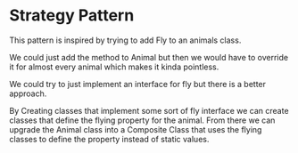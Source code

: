 # Strategy Pattern

This pattern is inspired by trying to add Fly to an 
animals class.

We could just add the method to 
Animal but then we would have to 
override it for almost every animal 
which makes it kinda pointless.

We could try to just implement an 
interface for fly but there is a better approach.

By Creating classes that 
implement some sort of fly interface 
we can create classes that define the 
flying property for the animal.
From there we can upgrade the Animal class
into a Composite Class that uses 
the flying classes to define the property
instead of static values.
